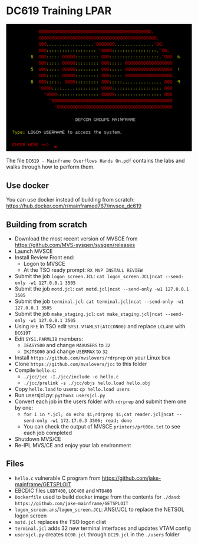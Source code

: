 # DC619 Training LPAR

![DEFCON MAINFRAME](/screenshot.png?raw=true "DC619")

The file `DC619 - Mainframe Overflows Hands On.pdf` contains the labs and walks through how to perform them.

## Use docker

You can use docker instead of building from scratch: https://hub.docker.com/r/mainframed767/mvsce_dc619

## Building from scratch

- Download the most recent version of MVSCE from https://github.com/MVS-sysgen/sysgen/releases
- Launch MVSCE
- Install Review Front end: 
    - Logon to MVSCE
    - At the TSO ready prompt: `RX MVP INSTALL REVIEW`
- Submit the job `logon_screen.JCL`: `cat logon_screen.JCL|ncat --send-only -w1 127.0.0.1 3505`
- Submit the job `motd.jcl`: `cat motd.jcl|ncat --send-only -w1 127.0.0.1 3505`
- Submit the job `terminal.jcl`: `cat terminal.jcl|ncat --send-only -w1 127.0.0.1 3505`
- Submit the job `make_staging.jcl`: `cat make_staging.jcl|ncat --send-only -w1 127.0.0.1 3505`
- Using `RFE` in TSO edit `SYS1.VTAMLST(ATCCON00)` and replace `LCL400` with `DC619T`
- Edit `SYS1.PARMLIB` members:
    - `IEASYS00` and change `MAXUSERS` to `32`
    - `IKJTSO00` and change `USERMAX` to `32`
- Install `https://github.com/mvslovers/rdrprep` on your Linux box
- Clone `https://github.com/mvslovers/jcc` to this folder
- Compile `hello.c`:
    - `./jcc/jcc -I./jcc/include -o hello.c`
    - `./jcc/prelink -s ./jcc/objs hello.load hello.obj`
- Copy `hello.load` to users: `cp hello.load users`
- Run usersjcl.py: `python3 usersjcl.py`
- Convert each job in the users folder with `rdrprep` and submit them one by one:
    - `for i in *.jcl; do echo $i;rdrprep $i;cat reader.jcl|ncat --send-only -w1 172.17.0.3 3506; read; done`
    - You can check the output of MVSCE `printers/prt00e.txt` to see each job completed
- Shutdown MVS/CE
- Re-IPL MVS/CE and enjoy your lab environment

## Files

- `hello.c` vulnerable C program from https://github.com/jake-mainframe/GETSPLOIT
- EBCDIC files `LGBT400`, `LOC400` and `WTO400`
- `Dockerfile` used to build docker image from the contents for `./dasd`: `https://github.com/jake-mainframe/GETSPLOIT`
- `logon_screen.ans`/`logon_screen.JCL`: ANSI/JCL to replace the NETSOL logon screen
- `motd.jcl` replaces the TSO logon clist
- `terminal.jcl` adds 32 new terminal interfaces and updates VTAM config
- `usersjcl.py` creates `DC00.jcl` through `DC29.jcl` in the `./users` folder
